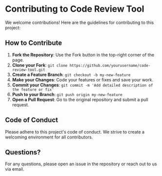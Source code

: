 # Contributing to Code Review Tool

We welcome contributions! Here are the guidelines for contributing to this project:

## How to Contribute
1. **Fork the Repository**: Use the Fork button in the top-right corner of the page.
2. **Clone your Fork**: `git clone https://github.com/yourusername/code-review-tool.git`
3. **Create a Feature Branch**: `git checkout -b my-new-feature`
4. **Make your Changes**: Code your features or fixes and save your work.
5. **Commit your Changes**: `git commit -m 'Add detailed description of the feature or fix'`
6. **Push to your Branch**: `git push origin my-new-feature`
7. **Open a Pull Request**: Go to the original repository and submit a pull request.

## Code of Conduct
Please adhere to this project's code of conduct. We strive to create a welcoming environment for all contributors.

## Questions?
For any questions, please open an issue in the repository or reach out to us via email.